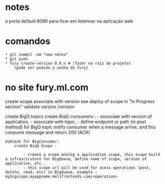 # notes
a porta default 8080 para ficar em listenner na aplicação web

# comandos
    * git commit -am "new notes"
    * git push
    * fury create-version 0.0.n # (fazer na raiz do projeto)
        (pode ser pedido a senha do fury)

# no site fury.ml.com
create scope associate with version
see deploy of scope in "In Progress section"
validate version /version

create BigQ topics
create BiqQ consumers :
	- associate with version of application, 
	- associate with topic, 
	- define endpoint or path (in post method) for BigQ topic notify consumer when a message arrive, and this consume message and return 200 (ACK)

	Subtask for BigConsumer: 
		create BiqQ Scope :	

			- create a scope analog a application scope, this scope build a infrasctruture for BigQueue, define name of scope, version of application, etc..
			- this scope url will be used for acess operations (post, delete, read, etc) in BigQueue, example : mybigscope.myappname.melifrontends.com/<operation>

